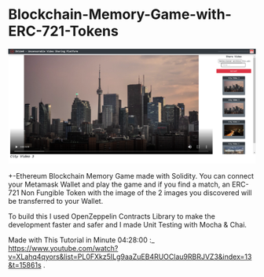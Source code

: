# Blockchain-Memory-Game-with-ERC-721-Tokens
![Final Result](https://github.com/Nachoxt17/Uncensorable-Video-Sharing-Platform-with-Blockchain-and-I.P.F.S-Storage/blob/main/Final-Result.png?raw=true)

+-Ethereum Blockchain Memory Game made with Solidity. You can connect your Metamask Wallet and play the game and if you find a match, an ERC-721 Non Fungible Token with the image of the 2 images you discovered will be transferred to your Wallet.

To build this I used OpenZeppelin Contracts Library to make the development faster and safer and I made Unit Testing with Mocha & Chai.

Made with This Tutorial in Minute 04:28:00 :_ https://www.youtube.com/watch?v=XLahq4qyors&list=PL0FXkz5ILg9aaZuEB4RUOClau9RBRJVZ3&index=13&t=15861s .
